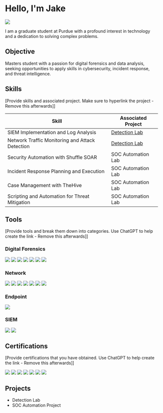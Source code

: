 # Hello, I'm Jake
<a href="https://www.linkedin.com/in/jaketsimpson/"><img src="https://img.shields.io/badge/-LinkedIn-0072b1?&style=for-the-badge&logo=linkedin&logoColor=white" /></a>

I am a graduate student at Purdue with a profound interest in technology and a dedication to solving complex problems.

## Objective

Masters student with a passion for digital forensics and data analysis, seeking opportunities to apply skills in cybersecurity, incident response, and threat intelligence.

## Skills
[Provide skills and associated project. Make sure to hyperlink the project - Remove this afterwards]]

| Skill                                         | Associated Project         |
|-----------------------------------------------|----------------------------|
| SIEM Implementation and Log Analysis          | <a href="https://google.com">Detection Lab</a>|
| Network Traffic Monitoring and Attack Detection | <a href="https://google.com">Detection Lab</a>|
| Security Automation with Shuffle SOAR         | SOC Automation Lab|
| Incident Response Planning and Execution      | SOC Automation Lab|
| Case Management with TheHive                  | SOC Automation Lab|
| Scripting and Automation for Threat Mitigation | SOC Automation Lab|

## Tools
[Provide tools and break them down into categories. Use ChatGPT to help create the link - Remove this afterwards]]

### Digital Forensics 
<div>
    <img src="https://img.shields.io/badge/-Autopsy-4D4D4D?&style=for-the-badge&logoColor=white" />
    <img src="https://img.shields.io/badge/-FTK-4D4D4D?&style=for-the-badge&logoColor=white" />
    <img src="https://img.shields.io/badge/-Volatility-4D4D4D?&style=for-the-badge&logoColor=white" />
    <img src="https://img.shields.io/badge/-Magnet%20AXIOM-4D4D4D?&style=for-the-badge&logoColor=white" />
    <img src="https://img.shields.io/badge/-Cellebrite-4D4D4D?&style=for-the-badge&logoColor=white" />
    <img src="https://img.shields.io/badge/-Eric_Zimmerman_Tools-4D4D4D?&style=for-the-badge&logoColor=white" />
    <img src="https://img.shields.io/badge/-The_Sleuth_Kit-4D4D4D?&style=for-the-badge&logoColor=white" />
</div>

### Network
<div>
    <img src="https://img.shields.io/badge/-Wireshark-1679A7?&style=for-the-badge&logo=Wireshark&logoColor=white" />
    <img src="https://img.shields.io/badge/-Tcpdump-4D4D4D?&style=for-the-badge&logoColor=white" />
    <img src="https://img.shields.io/badge/-Nmap-004A80?&style=for-the-badge&logo=Nmap&logoColor=white" />
    <img src="https://img.shields.io/badge/-Zeek-4D4D4D?&style=for-the-badge&logoColor=white" />
    <img src="https://img.shields.io/badge/-Suricata-4D4D4D?&style=for-the-badge&logoColor=white" />
    <img src="https://img.shields.io/badge/-Snort-CC0000?&style=for-the-badge&logoColor=white" />
    <img src="https://img.shields.io/badge/-Netcat-4D4D4D?&style=for-the-badge&logoColor=white" />
</div>


### Endpoint
<div>
    <img src="https://img.shields.io/badge/-Microsoft_Defender_for_Endpoint-00A4EF?&style=for-the-badge&logo=Microsoft&logoColor=white" />
</div>

### SIEM
<div>
    <img src="https://img.shields.io/badge/-Microsoft_Sentinel-0078D4?&style=for-the-badge&logo=Microsoft&logoColor=white" />
    <img src="https://img.shields.io/badge/-Splunk-000000?&style=for-the-badge&logo=Splunk&logoColor=white" />
</div>

## Certifications
[Provide certifications that you have obtained. Use ChatGPT to help create the link - Remove this afterwards]]
<div>
<img src="https://img.shields.io/badge/-Security%2B-FF0000?&style=for-the-badge&logo=CompTIA&logoColor=white" />
<img src="https://img.shields.io/badge/-Azure%20Fundamentals-4D4D4D?&style=for-the-badge&logo=Microsoft%20Azure&logoColor=white" />
<img src="https://img.shields.io/badge/-Alteryx%20Designer%20Core-4D4D4D?&style=for-the-badge&logo=Alteryx&logoColor=white" />
<img src="https://img.shields.io/badge/-Splunk%20Core%20Certified%20User-4D4D4D?&style=for-the-badge&logo=Splunk&logoColor=white" />
<img src="https://img.shields.io/badge/-Cisco%20Data%20Analytics%20Essentials-4D4D4D?&style=for-the-badge&logo=Cisco&logoColor=white" />
<img src="https://img.shields.io/badge/-DataCamp%20SQL%20Associate-4D4D4D?&style=for-the-badge&logo=DataCamp&logoColor=white" />
<img src="https://img.shields.io/badge/-DataCamp%20Data%20Literacy%20Professional-4D4D4D?&style=for-the-badge&logo=DataCamp&logoColor=white" />


</div>

## Projects
- Detection Lab
- SOC Automation Project
